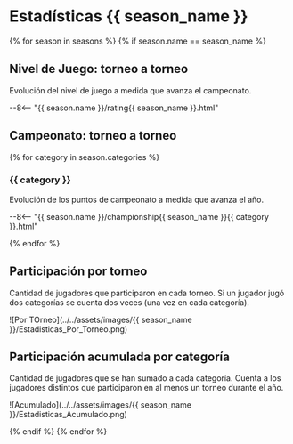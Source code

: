 # Estadísticas {{ season_name }}

{% for season in seasons %}
 {% if season.name == season_name %}

## Nivel de Juego: torneo a torneo

Evolución del nivel de juego a medida que avanza el campeonato.

--8<-- "{{ season.name }}/rating{{ season_name }}.html"

## Campeonato: torneo a torneo

  {% for category in season.categories %}

### {{ category }}

Evolución de los puntos de campeonato a medida que avanza el año.

--8<-- "{{ season.name }}/championship{{ season_name }}{{ category }}.html"

  {% endfor %}

## Participación por torneo

Cantidad de jugadores que participaron en cada torneo.
Si un jugador jugó dos categorías se cuenta dos veces (una vez en cada categoría).

![Por TOrneo](../../assets/images/{{ season_name }}/Estadisticas_Por_Torneo.png)

## Participación acumulada por categoría

Cantidad de jugadores que se han sumado a cada categoría.
Cuenta a los jugadores distintos que participaron en al menos un torneo durante el año.

![Acumulado](../../assets/images/{{ season_name }}/Estadisticas_Acumulado.png)

 {% endif %}
{% endfor %}
